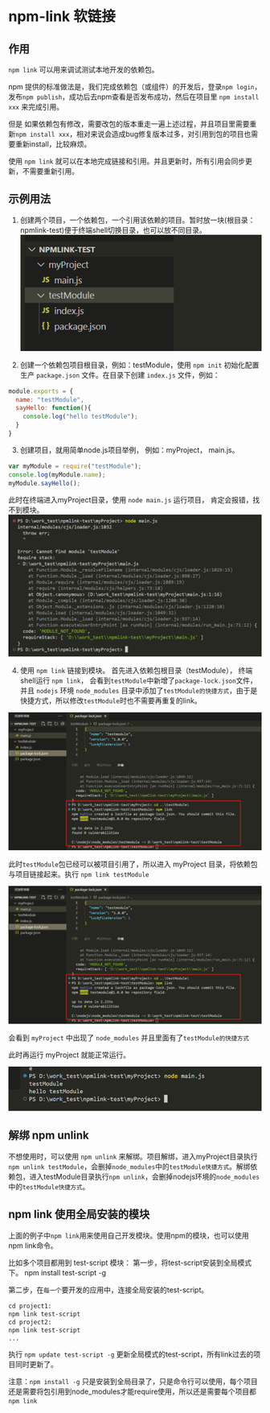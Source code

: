 # npm-link 软链接

## 作用

`npm link` 可以用来调试测试本地开发的依赖包。

npm 提供的标准做法是，我们完成依赖包（或组件）的开发后，登录`npm login`， 发布`npm publish`，成功后去npm查看是否发布成功，然后在项目里 `npm install xxx` 来完成引用。

但是 如果依赖包有修改，需要改包的版本重走一遍上述过程，并且项目里需要重新`npm install xxx`，相对来说会造成bug修复版本过多，对引用到包的项目也需要重新install，比较麻烦。

使用 `npm link` 就可以在本地完成链接和引用。并且更新时，所有引用会同步更新，不需要重新引用。

## 示例用法

1. 创建两个项目，一个依赖包，一个引用该依赖的项目。暂时放一块(根目录：npmlink-test)便于终端shell切换目录，也可以放不同目录。
![](/engineer/testmodule.png)

2. 创建一个依赖包项目根目录，例如：testModule，使用 `npm init` 初始化配置生产 `package.json` 文件。在目录下创建 `index.js` 文件，例如：

```js
module.exports = {
  name: "testModule",
  sayHello: function(){
    console.log("hello testModule");
  }
}
```

3. 创建项目，就用简单node.js项目举例， 例如：myProject， main.js。

```js
var myModule = require("testModule");
console.log(myModule.name);
myModule.sayHello();
```
此时在终端进入myProject目录，使用 `node main.js` 运行项目， 肯定会报错，找不到模块。
![](/engineer/err.png)

4. 使用 `npm link` 链接到模块。
首先进入依赖包根目录（testModule）， 终端shell运行 `npm link`， 会看到`testModule`中新增了`package-lock.json`文件，
并且 `nodejs` 环境 `node_modules` 目录中添加了`testModule的快捷方式`，由于是快捷方式，所以修改`testModule`时也不需要再重复的link。

![](/engineer/link.png)

此时`testModule`包已经可以被项目引用了，所以进入 myProject 目录，将依赖包与项目链接起来。执行 `npm link testModule`

![](/engineer/link.png)

会看到 `myProject` 中出现了 `node_modules` 并且里面有了`testModule的快捷方式`

此时再运行 myProject 就能正常运行。

![](/engineer/dev.png)

## 解绑 npm unlink
不想使用时，可以使用 `npm unlink` 来解绑。项目解绑，进入myProject目录执行 `npm unlink testModule`，会删掉`node_modules`中的`testModule快捷方式`。解绑依赖包，进入testModule目录执行`npm unlink`，会删掉nodejs环境的`node_modules`中的`testModule快捷方式`。

## npm link 使用全局安装的模块

上面的例子中`npm link`用来使用自己开发模块。使用npm的模块，也可以使用npm link命令。

比如多个项目都用到 test-script 模块：
第一步，将test-script安装到全局模式下。
npm install test-script -g

第二步，在`每一个`要开发的应用中，连接全局安装的test-script。
```shell
cd project1:
npm link test-script
cd project2:
npm link test-script
...
```

执行 `npm update test-script -g` 更新全局模式的test-script，所有link过去的项目同时更新了。

注意：`npm install -g` 只是安装到全局目录了，只是命令行可以使用，每个项目还是需要将包引用到node_modules才能require使用，所以还是需要每个项目都 `npm link`
